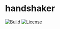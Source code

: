# handshaker

[![Build](https://github.com/m-peko/handshaker/actions/workflows/ci.yml/badge.svg)](https://github.com/m-peko/handshaker/actions/workflows/ci.yml)
[![License](https://img.shields.io/badge/license-MIT-blue)](https://opensource.org/licenses/mit)
